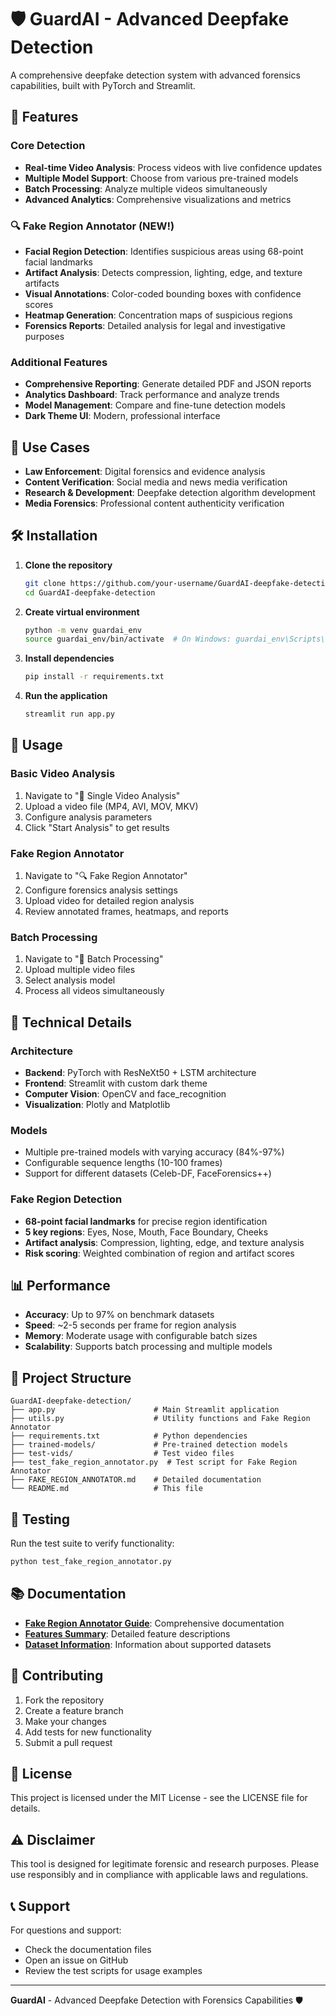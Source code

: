 # 🛡️ GuardAI - Advanced Deepfake Detection

A comprehensive deepfake detection system with advanced forensics capabilities, built with PyTorch and Streamlit.

## 🚀 Features

### Core Detection
- **Real-time Video Analysis**: Process videos with live confidence updates
- **Multiple Model Support**: Choose from various pre-trained models
- **Batch Processing**: Analyze multiple videos simultaneously
- **Advanced Analytics**: Comprehensive visualizations and metrics

### 🔍 Fake Region Annotator (NEW!)
- **Facial Region Detection**: Identifies suspicious areas using 68-point facial landmarks
- **Artifact Analysis**: Detects compression, lighting, edge, and texture artifacts
- **Visual Annotations**: Color-coded bounding boxes with confidence scores
- **Heatmap Generation**: Concentration maps of suspicious regions
- **Forensics Reports**: Detailed analysis for legal and investigative purposes

### Additional Features
- **Comprehensive Reporting**: Generate detailed PDF and JSON reports
- **Analytics Dashboard**: Track performance and analyze trends
- **Model Management**: Compare and fine-tune detection models
- **Dark Theme UI**: Modern, professional interface

## 🎯 Use Cases

- **Law Enforcement**: Digital forensics and evidence analysis
- **Content Verification**: Social media and news media verification
- **Research & Development**: Deepfake detection algorithm development
- **Media Forensics**: Professional content authenticity verification

## 🛠️ Installation

1. **Clone the repository**
   ```bash
   git clone https://github.com/your-username/GuardAI-deepfake-detection.git
   cd GuardAI-deepfake-detection
   ```

2. **Create virtual environment**
   ```bash
   python -m venv guardai_env
   source guardai_env/bin/activate  # On Windows: guardai_env\Scripts\activate
   ```

3. **Install dependencies**
   ```bash
   pip install -r requirements.txt
   ```

4. **Run the application**
   ```bash
   streamlit run app.py
   ```

## 📖 Usage

### Basic Video Analysis
1. Navigate to "🎥 Single Video Analysis"
2. Upload a video file (MP4, AVI, MOV, MKV)
3. Configure analysis parameters
4. Click "Start Analysis" to get results

### Fake Region Annotator
1. Navigate to "🔍 Fake Region Annotator"
2. Configure forensics analysis settings
3. Upload video for detailed region analysis
4. Review annotated frames, heatmaps, and reports

### Batch Processing
1. Navigate to "📁 Batch Processing"
2. Upload multiple video files
3. Select analysis model
4. Process all videos simultaneously

## 🔬 Technical Details

### Architecture
- **Backend**: PyTorch with ResNeXt50 + LSTM architecture
- **Frontend**: Streamlit with custom dark theme
- **Computer Vision**: OpenCV and face_recognition
- **Visualization**: Plotly and Matplotlib

### Models
- Multiple pre-trained models with varying accuracy (84%-97%)
- Configurable sequence lengths (10-100 frames)
- Support for different datasets (Celeb-DF, FaceForensics++)

### Fake Region Detection
- **68-point facial landmarks** for precise region identification
- **5 key regions**: Eyes, Nose, Mouth, Face Boundary, Cheeks
- **Artifact analysis**: Compression, lighting, edge, and texture analysis
- **Risk scoring**: Weighted combination of region and artifact scores

## 📊 Performance

- **Accuracy**: Up to 97% on benchmark datasets
- **Speed**: ~2-5 seconds per frame for region analysis
- **Memory**: Moderate usage with configurable batch sizes
- **Scalability**: Supports batch processing and multiple models

## 📁 Project Structure

```
GuardAI-deepfake-detection/
├── app.py                      # Main Streamlit application
├── utils.py                    # Utility functions and Fake Region Annotator
├── requirements.txt            # Python dependencies
├── trained-models/             # Pre-trained detection models
├── test-vids/                  # Test video files
├── test_fake_region_annotator.py  # Test script for Fake Region Annotator
├── FAKE_REGION_ANNOTATOR.md    # Detailed documentation
└── README.md                   # This file
```

## 🧪 Testing

Run the test suite to verify functionality:

```bash
python test_fake_region_annotator.py
```

## 📚 Documentation

- **[Fake Region Annotator Guide](FAKE_REGION_ANNOTATOR.md)**: Comprehensive documentation
- **[Features Summary](FEATURES_SUMMARY.md)**: Detailed feature descriptions
- **[Dataset Information](datasetINFO.md)**: Information about supported datasets

## 🤝 Contributing

1. Fork the repository
2. Create a feature branch
3. Make your changes
4. Add tests for new functionality
5. Submit a pull request

## 📄 License

This project is licensed under the MIT License - see the LICENSE file for details.

## ⚠️ Disclaimer

This tool is designed for legitimate forensic and research purposes. Please use responsibly and in compliance with applicable laws and regulations.

## 📞 Support

For questions and support:
- Check the documentation files
- Open an issue on GitHub
- Review the test scripts for usage examples

---

**GuardAI** - Advanced Deepfake Detection with Forensics Capabilities 🛡️
